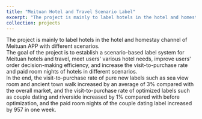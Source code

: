 ```yaml
---
title: "Meituan Hotel and Travel Scenario Label"
excerpt: "The project is mainly to label hotels in the hotel and homestay channel of Meituan APP with different scenarios.<br/><img src='/images/project_meituan_label.png' style='width: 600px; height: auto;'>"
collection: projects
---
```

 

The project is mainly to label hotels in the hotel and homestay channel of Meituan APP with different scenarios. 
<br>
The goal of the project is to establish a scenario-based label system for Meituan hotels and travel, meet users' various hotel needs, improve users' order decision-making efficiency, and increase the visit-to-purchase rate and paid room nights of hotels in different scenarios. 
<br>
In the end, the visit-to-purchase rate of pure new labels such as sea view room and ancient town walk increased by an average of 3% compared with the overall market, and the visit-to-purchase rate of optimized labels such as couple dating and riverside increased by 1% compared with before optimization, and the paid room nights of the couple dating label increased by 957 in one week.


